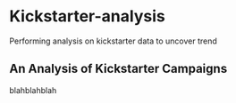 # Kickstarter-analysis
Performing analysis on kickstarter data to uncover trend

## An Analysis of Kickstarter Campaigns
blahblahblah
